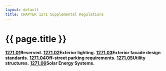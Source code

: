 ```yaml
---
layout: default 
title: CHAPTER 1271 Supplemental Regulations
---
```


{{ page.title }}
================

[**1271.01**](52485288.html)**Reserved.**
[**1271.02**](524a02d4.html)**Exterior lighting.**
[**1271.03**](528da505.html)**Exterior facade design standards.**
[**1271.04**](52a9c549.html)**Off-street parking requirements.**
[**1271.05**](52d3e8cf.html)**Utility structures.**
[**1271.06**](52f5c3a5.html)**Solar Energy Systems.**
